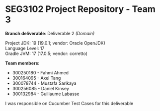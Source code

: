 # SEG3102 Project Repository - Team 3

**Branch deliverable**: Deliverable 2 *(Domain)*

Project JDK: 19 (19.0.1; vendor: Oracle OpenJDK)<br>
Language Level: 17<br>
Gradle JVM: 17 (17.0.5; vendor: corretto)<br>

**Team members**:
* 300250180 - Fahmi Ahmed
* 300164095 - Axel Tang
* 300078744 - Mustafa Sarikaya
* 300256085 - Daniel Kinsey
* 300132984 - Guillaume Labasse

I was responsible on Cucumber Test Cases for this deliverable
